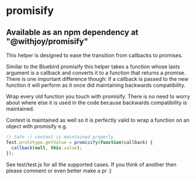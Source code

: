 # promisify

## Available as an npm dependency at "@withjoy/promisify"

This helper is designed to ease the transition from callbacks to promises.

Similar to the Bluebird promisify this helper takes a function whose lasts argument is a callback and converts it to a function that returns a promise. There is one important difference though: if a callback is passed to the new function it will perform as it once did maintaining backwards compatibility.

Wrap every old function you touch with promisify. There is no need to worry about where else it is used in the code because backwards compatibility is maintained.

Context is maintained as well so it is perfectly valid to wrap a function on an object with promisify e.g.

```javascript
// Safe :) context is maintained properly
Test.prototype.getValue = promisify(function(callback) {
  callback(null, this.value);
});
```

See test/test.js for all the supported cases. If you think of another then please comment or even better make a pr :)
